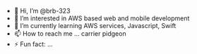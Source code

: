 - 👋 Hi, I’m @brb-323
- 👀 I’m interested in AWS based web and mobile development
- 🌱 I’m currently learning AWS services, Javascript, Swift
- 📫 How to reach me ... carrier pidgeon 
- ⚡ Fun fact: ... 

<!---
brb-323/brb-323 is a ✨ special ✨ repository because its `README.md` (this file) appears on your GitHub profile.
You can click the Preview link to take a look at your changes.
--->
